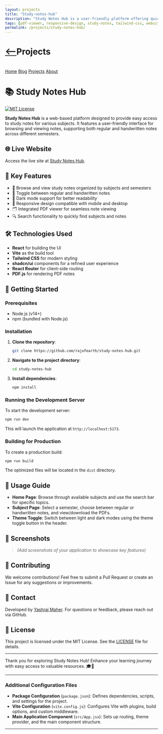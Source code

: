 ```yaml
---
layout: projects
title: "Study-notes-hub"
description: "Study Notes Hub is a user-friendly platform offering quick access to study materials with a sleek design using HTML, CSS, and Tailwind CSS, featuring embedded PDF viewing and easy downloads."
tags: [pdf-viewer, responsive-design, study-notes, tailwind-css, website]
permalink: /projects/study-notes-hub/
---
```

 <div class="bgGradientMaskSide"></div>
  <h1><a href="javascript:history.back()" class="back-btn"><--</a
  >Projects</h1>
  <nav style="justify-content: center; padding-top: 20px;">
    <a href="/">Home</a>
    <a href="/blog/">Blog</a>
    <a href="/projects/">Projects</a>
    <a href="/about.html">About</a>
    <!-- Add other navigation links as needed -->
  </nav>
  

# 📚 Study Notes Hub

[![MIT License](https://img.shields.io/badge/License-MIT-green.svg)](https://github.com/rajofearth/study-notes-hub/blob/main/LICENSE)

**Study Notes Hub** is a web-based platform designed to provide easy access to study notes for various subjects. It features a user-friendly interface for browsing and viewing notes, supporting both regular and handwritten notes across different semesters.

## 🌐 Live Website

Access the live site at [Study Notes Hub](https://rajofearth.github.io/study-notes-hub/).

## 📑 Key Features

- 📖 Browse and view study notes organized by subjects and semesters
- 📝 Toggle between regular and handwritten notes
- 🌙 Dark mode support for better readability
- 📱 Responsive design compatible with mobile and desktop
- 🗂 Integrated PDF viewer for seamless note viewing
- 🔍 Search functionality to quickly find subjects and notes

## 🛠️ Technologies Used

- **React** for building the UI
- **Vite** as the build tool
- **Tailwind CSS** for modern styling
- **shadcn/ui** components for a refined user experience
- **React Router** for client-side routing
- **PDF.js** for rendering PDF notes

## 🚀 Getting Started

### Prerequisites

- Node.js (v14+)
- npm (bundled with Node.js)

### Installation

1. **Clone the repository**:
   ```bash
   git clone https://github.com/rajofearth/study-notes-hub.git
   ```

2. **Navigate to the project directory**:
   ```bash
   cd study-notes-hub
   ```

3. **Install dependencies**:
   ```bash
   npm install
   ```

### Running the Development Server

To start the development server:

```bash
npm run dev
```

This will launch the application at `http://localhost:5173`.

### Building for Production

To create a production build:

```bash
npm run build
```

The optimized files will be located in the `dist` directory.

## 📝 Usage Guide

- **Home Page**: Browse through available subjects and use the search bar for specific topics.
- **Subject Page**: Select a semester, choose between regular or handwritten notes, and view/download the PDFs.
- **Theme Toggle**: Switch between light and dark modes using the theme toggle button in the header.

## 📸 Screenshots

> _(Add screenshots of your application to showcase key features)_

## 🤝 Contributing

We welcome contributions! Feel free to submit a Pull Request or create an Issue for any suggestions or improvements.

## 📧 Contact

Developed by [Yashraj Maher](https://github.com/rajofearth). For questions or feedback, please reach out via GitHub.

## 📄 License

This project is licensed under the MIT License. See the [LICENSE](https://github.com/rajofearth/study-notes-hub/blob/main/LICENSE) file for details.

---

Thank you for exploring Study Notes Hub! Enhance your learning journey with easy access to valuable resources. 🎓📖

---

### Additional Configuration Files

- **Package Configuration** (`package.json`): Defines dependencies, scripts, and settings for the project.
- **Vite Configuration** (`vite.config.js`): Configures Vite with plugins, build options, and custom middleware.
- **Main Application Component** (`src/App.jsx`): Sets up routing, theme provider, and the main component structure.

---
